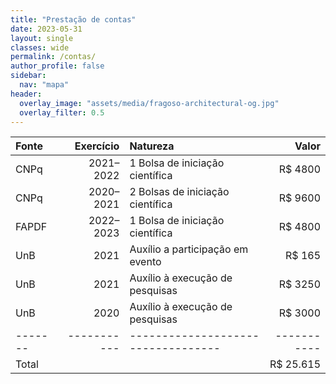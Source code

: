 ```yaml
---
title: "Prestação de contas"
date: 2023-05-31
layout: single
classes: wide
permalink: /contas/
author_profile: false
sidebar:
  nav: "mapa"
header:
  overlay_image: "assets/media/fragoso-architectural-og.jpg"
  overlay_filter: 0.5
---
```


| Fonte | Exercício | Natureza                         |     Valor |
|:------|----------:|:---------------------------------|----------:|
| CNPq  | 2021–2022 | 1 Bolsa de iniciação científica  |   R$ 4800 |
| CNPq  | 2020–2021 | 2 Bolsas de iniciação científica |   R$ 9600 |
| FAPDF | 2022–2023 | 1 Bolsa de iniciação científica  |   R$ 4800 |
| UnB   |      2021 | Auxílio a participação em evento |    R$ 165 |
| UnB   |      2021 | Auxílio à execução de pesquisas  |   R$ 3250 |
| UnB   |      2020 | Auxílio à execução de pesquisas  |   R$ 3000 |
|-------|-----------|----------------------------------|-----------|
| Total |           |                                  | R$ 25.615 |

